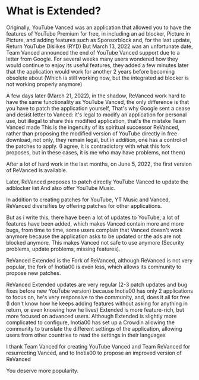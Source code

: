 # What is Extended?

Originally, YouTube Vanced was an application that allowed you to have the features of YouTube Premium for free, in including an ad blocker, Picture in Picture, and adding features such as Sponsorblock and, for the last update, Return YouTube Dislikes (RYD)
But March 13, 2022 was an unfortunate date, Team Vanced announced the end of YouTube Vanced support due to a letter from Google.
For several weeks many users wondered how they would continue to enjoy its useful features, they added a few minutes later that the application would work for another 2 years before becoming obsolete about
(Which is still working now, but the integrated ad blocker is not working properly anymore)

A few days later (March 21, 2022), in the shadow, ReVanced work hard to have the same functionality as YouTube Vanced, the only difference is that you have to patch the application yourself,
That's why Google sent a cease and desist letter to Vanced: it's legal to modify an application for personal use, but illegal to share this modified application, that's the mistake Team Vanced made
This is the ingenuity of its spiritual successor ReVanced, rather than proposing the modified version of YouTube directly in free download, not only, they remain legal, but in addition, one has a control of the patches to apply.
(I agree, it is contradictory with what this fork proposes, but in these cases, it is me who may have problems, not them)

After a lot of hard work in the last months, on June 5, 2022, the first version of ReVanced is available.

Later, ReVanced proposes to patch directly YouTube Vanced to update the adblocker list
And also offer YouTube Music.

In addition to creating patches for YouTube, YT Music and Vanced, ReVanced diversifies by offering patches for other applications.

But as i write this, there have been a lot of updates to YouTube, a lot of features have been added, which makes Vanced contain more and more bugs, from time to time, some users complain that Vanced doesn't work anymore because the application asks to be updated or the ads are not blocked anymore.
This makes Vanced not safe to use anymore (Security problems, update problems, missing features).

ReVanced Extended is the Fork of ReVanced, although ReVanced is not very popular, the fork of Inotia00 is even less, which allows its community to propose new patches.

ReVanced Extended updates are very regular (2-3 patch updates and bug fixes before new YouTube version) because Inotia00 has only 2 applications to focus on, he's very responsive to the community, and, does it all for free (I don't know how he keeps adding features without asking for anything in return, or even knowing how he lives)
Extended is more feature-rich, but more focused on advanced users. Although Extended is slightly more complicated to configure, Inotia00 has set up a Crowdin allowing the community to translate the different settings of the application, allowing users from other countries to read the settings in their languages

I thank Team Vanced for creating YouTube Vanced and Team ReVanced for resurrecting Vanced, and to Inotia00 to propose an improved version of ReVanced

You deserve more popularity.
